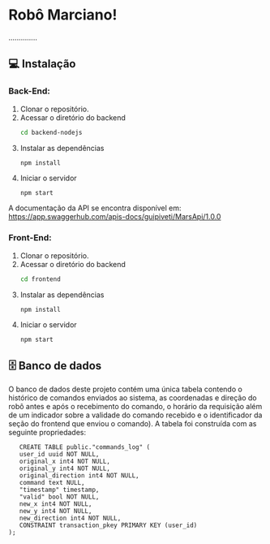 # Robô Marciano!

..............

## :computer: Instalação
###  **Back-End**:

 1. Clonar o repositório.
 2. Acessar o diretório do backend
	  ``` bash
	cd backend-nodejs
	```
3. Instalar as dependências
	  ``` bash
	npm install
	```
4. Iniciar o servidor
	  ``` 
	npm start
	```

A documentação da API se encontra disponível em: https://app.swaggerhub.com/apis-docs/guipiveti/MarsApi/1.0.0

###  **Front-End**:

 1. Clonar o repositório.
 2. Acessar o diretório do backend
	  ``` bash
	cd frontend
	```
3. Instalar as dependências
	  ``` bash
	npm install
	```
4. Iniciar o servidor
	  ``` 
	npm start
	```
## :file_cabinet: Banco de dados
O banco de dados deste projeto contém uma única tabela contendo o histórico de comandos enviados ao sistema, as coordenadas e direção do robô antes e após o recebimento do comando, o horário da requisição além de um indicador sobre a validade do comando recebido e o identificador da seção do frontend que enviou o comando). A tabela foi construída com as seguinte propriedades:
 ``` 
	CREATE TABLE public."commands_log" (
	user_id uuid NOT NULL,
	original_x int4 NOT NULL,
	original_y int4 NOT NULL,
	original_direction int4 NOT NULL,
	command text NULL,
	"timestamp" timestamp,
	"valid" bool NOT NULL,
	new_x int4 NOT NULL,
	new_y int4 NOT NULL,
	new_direction int4 NOT NULL,
	CONSTRAINT transaction_pkey PRIMARY KEY (user_id)
);
```

